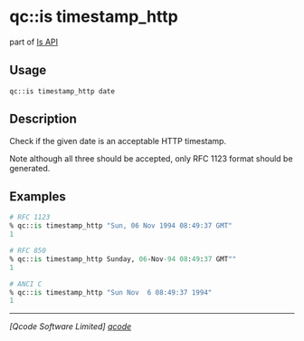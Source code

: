 qc::is timestamp_http
=====================

part of [Is API](../is.md)

Usage
-----
`qc::is timestamp_http date`

Description
-----------
Check if the given date is an acceptable HTTP timestamp.

Note although all three should be accepted, only RFC 1123 format should be generated.

Examples
--------
```tcl
# RFC 1123
% qc::is timestamp_http "Sun, 06 Nov 1994 08:49:37 GMT"
1

# RFC 850
% qc::is timestamp_http Sunday, 06-Nov-94 08:49:37 GMT""
1

# ANCI C
% qc::is timestamp_http "Sun Nov  6 08:49:37 1994"
1

```

----------------------------------
*[Qcode Software Limited] [qcode]*

[qcode]: http://www.qcode.co.uk "Qcode Software"